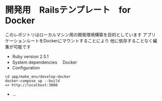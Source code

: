 # 開発用　Railsテンプレート　for Docker
このレポジトリはローカルマシン用の開発環境構築を目的としています
アプリケーションルートをDockerにマウントすることにより
他に依存することなく編集が可能です
* Ruby version
  2.5.1
* System dependencies
　Docker
* Configuration
```shell
cd app/make_env/develop-docker
docker-compose up --build
=> http://localhost:3000
```

* ...
